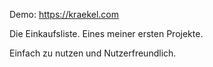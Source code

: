 Demo: https://kraekel.com 

Die Einkaufsliste. 
Eines meiner ersten Projekte. 

Einfach zu nutzen und Nutzerfreundlich.


